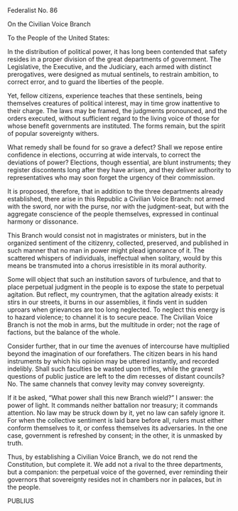Federalist No. 86

On the Civilian Voice Branch

To the People of the United States:

In the distribution of political power, it has long been contended that safety resides in a proper division of the great departments of government. The Legislative, the Executive, and the Judiciary, each armed with distinct prerogatives, were designed as mutual sentinels, to restrain ambition, to correct error, and to guard the liberties of the people.

Yet, fellow citizens, experience teaches that these sentinels, being themselves creatures of political interest, may in time grow inattentive to their charge. The laws may be framed, the judgments pronounced, and the orders executed, without sufficient regard to the living voice of those for whose benefit governments are instituted. The forms remain, but the spirit of popular sovereignty withers.

What remedy shall be found for so grave a defect? Shall we repose entire confidence in elections, occurring at wide intervals, to correct the deviations of power? Elections, though essential, are blunt instruments; they register discontents long after they have arisen, and they deliver authority to representatives who may soon forget the urgency of their commission.

It is proposed, therefore, that in addition to the three departments already established, there arise in this Republic a Civilian Voice Branch: not armed with the sword, nor with the purse, nor with the judgment-seat, but with the aggregate conscience of the people themselves, expressed in continual harmony or dissonance.

This Branch would consist not in magistrates or ministers, but in the organized sentiment of the citizenry, collected, preserved, and published in such manner that no man in power might plead ignorance of it. The scattered whispers of individuals, ineffectual when solitary, would by this means be transmuted into a chorus irresistible in its moral authority.

Some will object that such an institution savors of turbulence, and that to place perpetual judgment in the people is to expose the state to perpetual agitation. But reflect, my countrymen, that the agitation already exists: it stirs in our streets, it burns in our assemblies, it finds vent in sudden uproars when grievances are too long neglected. To neglect this energy is to hazard violence; to channel it is to secure peace. The Civilian Voice Branch is not the mob in arms, but the multitude in order; not the rage of factions, but the balance of the whole.

Consider further, that in our time the avenues of intercourse have multiplied beyond the imagination of our forefathers. The citizen bears in his hand instruments by which his opinion may be uttered instantly, and recorded indelibly. Shall such faculties be wasted upon trifles, while the gravest questions of public justice are left to the dim recesses of distant councils? No. The same channels that convey levity may convey sovereignty.

If it be asked, “What power shall this new Branch wield?” I answer: the power of light. It commands neither battalion nor treasury; it commands attention. No law may be struck down by it, yet no law can safely ignore it. For when the collective sentiment is laid bare before all, rulers must either conform themselves to it, or confess themselves its adversaries. In the one case, government is refreshed by consent; in the other, it is unmasked by truth.

Thus, by establishing a Civilian Voice Branch, we do not rend the Constitution, but complete it. We add not a rival to the three departments, but a companion: the perpetual voice of the governed, ever reminding their governors that sovereignty resides not in chambers nor in palaces, but in the people.

PUBLIUS